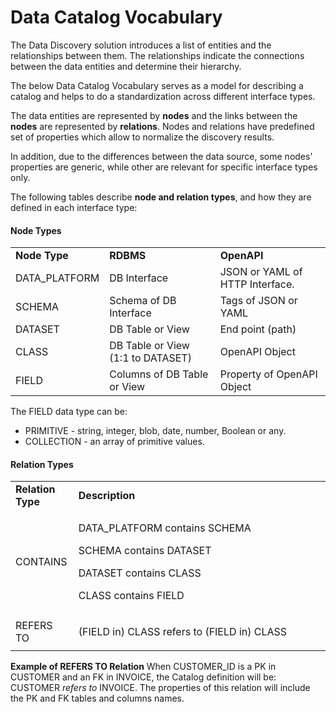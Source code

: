 # Data Catalog Vocabulary

The Data Discovery solution introduces a list of entities and the relationships between them. The relationships indicate the connections between the data entities and determine their hierarchy.

The below Data Catalog Vocabulary serves as a model for describing a catalog and helps to do a standardization across different interface types. 

The data entities are represented by **nodes** and the links between the **nodes** are represented by **relations**. Nodes and relations have predefined set of properties which allow to normalize the discovery results. 

In addition, due to the differences between the data source, some nodes' properties are generic, while other are relevant for specific interface types only.

The following tables describe **node and relation types**, and how they are defined in each interface type:

#### Node Types

<table style="border-collapse: collapse; width: 100%;">
<tbody>
<tr>
<td style="width: 20%;"><strong>Node Type</strong></td>
<td style="width: 40%;"><strong>RDBMS</strong></td>
<td style="width: 40%;"><strong>OpenAPI</strong></td>
</tr>
<tr>
<td>DATA_PLATFORM</td>
<td>DB Interface</td>
<td>JSON or YAML of HTTP Interface.</td>
</tr>
<tr>
<td>SCHEMA</td>
<td>Schema of DB Interface</td>
<td>Tags of JSON or YAML</td>
</tr>
<tr>
<td>DATASET</td>
<td>DB Table or View</td>
<td>End point (path)</td>
</tr>
<tr>
<td>CLASS</td>
<td>DB Table or View (1:1 to DATASET)</td>
<td>OpenAPI Object</td>
</tr>
<tr>
<td>FIELD</td>
<td>Columns of DB Table or View</td>
<td>Property of OpenAPI Object</td>
</tr>
</tbody>
</table>

The FIELD data type can be:

* PRIMITIVE - string, integer, blob, date, number, Boolean or any.
* COLLECTION - an array of primitive values.

#### Relation Types

<table style="border-collapse: collapse; width: 100%;">
<tbody>
<tr>
<td style="width: 20%;"><strong>Relation Type</strong></td>
<td style="width: 80%;"><strong>Description</strong></td>
</tr>
<tr>
<td style="width: 20%;">CONTAINS</td>
<td style="width: 80%;">
<p>DATA_PLATFORM contains SCHEMA</p>
<p>SCHEMA contains DATASET</p>
    <p>DATASET contains CLASS</p>
<p>CLASS contains FIELD</p>
</td>
</tr>
<tr>
<td style="width: 20%;">REFERS TO</td>
<td style="width: 80%;">
<p>(FIELD in) CLASS refers to (FIELD in) CLASS</p>
</td>
</tr>
</tbody>
</table>

**Example of REFERS TO Relation**
When CUSTOMER_ID is a PK in CUSTOMER and an FK in INVOICE, the Catalog definition will be: CUSTOMER *refers to* INVOICE. The properties of this relation will include the PK and FK tables and columns names.

